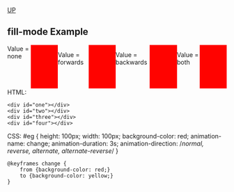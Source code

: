 [UP](../index.md)

## fill-mode Example
<style>
#one {
	height: 100px;
	width: 100px;
	background-color: red;
	animation-name: change;
	animation-duration: 3s;
	animation-fill-mode: none;
}

#two {
	height: 100px;
	width: 100px;
	background-color: red;
	animation-name: change;
	animation-duration: 3s;
	animation-fill-mode: forwards;
}

#three {
	height: 100px;
	width: 100px;
	background-color: red;
	animation-name: change;
	animation-duration: 3s;
	animation-fill-mode: backwards;
}

#four {
	height: 100px;
	width: 100px;
	background-color: red;
	animation-name: change;
	animation-duration: 3s;
	animation-fill-mode: both;
}

@keyframes change {
	from {background-color: red;}
	to {background-color: yellow;}
}
</style>
<div style="display:flex">
Value = none
<div id="one"></div>  

Value = forwards
<div id="two"></div>  

Value = backwards
<div id="three"></div>  

Value = both
<div id="four"></div>
</div>
HTML:  

	<div id="one"></div>  
	<div id="two"></div>
	<div id="three"></div>
	<div id="four"></div>

CSS:
	#eg {
		height: 100px;
		width: 100px;
		background-color: red;
		animation-name: change;
		animation-duration: 3s;
		animation-direction: /*normal, reverse, alternate, alternate-reverse*/
	}

	@keyframes change {
		from {background-color: red;}
		to {background-color: yellow;}
	}
